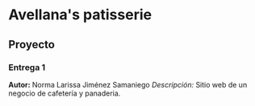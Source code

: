 # Avellana's patisserie
## Proyecto
### Entrega 1
**Autor:** Norma Larissa Jiménez Samaniego
*Descripción:* Sitio web de un negocio de cafetería y panaderia.
